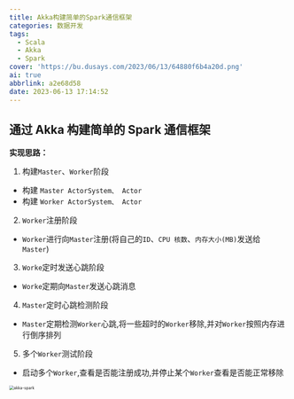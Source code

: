 ```yaml
---
title: Akka构建简单的Spark通信框架
categories: 数据开发
tags:
  - Scala
  - Akka
  - Spark
cover: 'https://bu.dusays.com/2023/06/13/64880f6b4a20d.png'
ai: true
abbrlink: a2e68d58
date: 2023-06-13 17:14:52
---
```


## 通过 Akka 构建简单的 Spark 通信框架

**实现思路：**

1. 构建`Master`、`Worker`阶段

- 构建 `Master ActorSystem、 Actor`
- 构建 `Worker ActorSystem、 Actor`

2. `Worker`注册阶段

- `Worker`进行向`Master`注册(将自己的`ID`、`CPU 核数`、`内存大小(MB)`发送给 `Master`)

3. `Worke`定时发送心跳阶段

- `Worke`定期向`Master`发送心跳消息

4. `Master`定时心跳检测阶段

- `Master`定期检测`Worker`心跳,将一些超时的`Worker`移除,并对`Worker`按照内存进行倒序排列

5. 多个`Worker`测试阶段

- 启动多个`Worker`,查看是否能注册成功,并停止某个`Worker`查看是否能正常移除

<img src="https://chongyandocs-1304373775.cos.ap-nanjing.myqcloud.com/chongyandocs/akka-spark.png" alt="akka-spark" style="zoom:50%;" />

